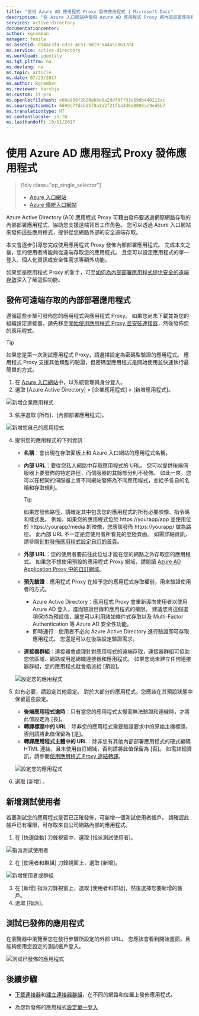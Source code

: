 ```yaml
---
title: "使用 Azure AD 應用程式 Proxy 發佈應用程式 | Microsoft Docs"
description: "在 Azure 入口網站中使用 Azure AD 應用程式 Proxy 將內部部署應用程式發佈至雲端。"
services: active-directory
documentationcenter: 
author: kgremban
manager: femila
ms.assetid: d94ac3f4-cd33-4c51-9d19-544a528637d4
ms.service: active-directory
ms.workload: identity
ms.tgt_pltfrm: na
ms.devlang: na
ms.topic: article
ms.date: 07/23/2017
ms.author: kgremban
ms.reviewer: harshja
ms.custom: it-pro
ms.openlocfilehash: e00a939f2b20ab8e0a2ddf0ff91e59db440213ac
ms.sourcegitcommit: 6699c77dcbd5f8a1a2f21fba3d0a0005ac9ed6b7
ms.translationtype: HT
ms.contentlocale: zh-TW
ms.lasthandoff: 10/11/2017
---
```

# <a name="publish-applications-using-azure-ad-application-proxy"></a>使用 Azure AD 應用程式 Proxy 發佈應用程式

> [!div class="op_single_selector"]
> * [Azure 入口網站](application-proxy-publish-azure-portal.md)
> * [Azure 傳統入口網站](active-directory-application-proxy-publish.md)

Azure Active Directory (AD) 應用程式 Proxy 可藉由發佈要透過網際網路存取的內部部署應用程式，協助您支援遠端背景工作角色。 您可以透過 Azure 入口網站來發佈這些應用程式，提供從您網路外部的安全遠端存取。

本文會逐步引導您完成使用應用程式 Proxy 發佈內部部署應用程式。 完成本文之後，您的使用者將能夠從遠端存取您的應用程式。 且您可以設定應用程式的單一登入、個人化資訊或安全性需求等額外功能。

如果您是應用程式 Proxy 的新手，可至[如何為內部部署應用程式提供安全的遠端存取](active-directory-application-proxy-get-started.md)深入了解這個功能。


## <a name="publish-an-on-premises-app-for-remote-access"></a>發佈可遠端存取的內部部署應用程式

遵循這些步驟可發佈您的應用程式與應用程式 Proxy。 如果您尚未下載並為您的組織設定連接器，請先移至[開始使用應用程式 Proxy 並安裝連接器](active-directory-application-proxy-enable.md)，然後發佈您的應用程式。

> [!TIP]
> 如果您是第一次測試應用程式 Proxy，請選擇設定為密碼型驗證的應用程式。 應用程式 Proxy 支援其他類型的驗證，但密碼型應用程式是開始使用並快速執行最簡單的方式。 

1. 在 [Azure 入口網站](https://portal.azure.com/)中，以系統管理員身分登入。
2. 選取 [Azure Active Directory]  >  [企業應用程式]  >  [新增應用程式]。

  ![新增企業應用程式](./media/application-proxy-publish-azure-portal/add-app.png)

3. 依序選取 [所有]、[內部部署應用程式]。  

  ![新增您自己的應用程式](./media/application-proxy-publish-azure-portal/add-your-own.png)

4. 提供您的應用程式的下列資訊：

   - **名稱**︰會出現在存取面板上和 Azure 入口網站的應用程式名稱。 

   - **內部 URL**：要從您私人網路中存取應用程式的 URL。 您可以提供後端伺服器上要發佈的特定路徑，而伺服器的其餘部分則不發佈。 如此一來，您可以在相同的伺服器上將不同網站發佈為不同應用程式，並給予各自的名稱和存取規則。

     > [!TIP]
     > 如果您發佈路徑，請確定其中包含您的應用程式的所有必要映像、指令碼和樣式表。 例如，如果您的應用程式位於 https://yourapp/app 並使用位於 https://yourapp/media 的映像，您應該發佈 https://yourapp/ 做為路徑。 此內部 URL 不一定是您使用者所看見的登陸頁面。 如需詳細資訊，請參閱[針對發佈應用程式設定自訂的首頁](application-proxy-office365-app-launcher.md)。

   - **外部 URL**：您的使用者要前往此位址才能在您的網路之外存取您的應用程式。 如果您不想使用預設的應用程式 Proxy 網域，請閱讀 [Azure AD Application Proxy 中的自訂網域](active-directory-application-proxy-custom-domains.md)。
   - **預先驗證**︰應用程式 Proxy 在給予您的應用程式存取權前，用來驗證使用者的方式。 

     - Azure Active Directory︰應用程式 Proxy 會重新導向使用者以使用 Azure AD 登入，進而驗證目錄和應用程式的權限。 建議您將這個選項保持為預設值，讓您可以利用諸如條件式存取以及 Multi-Factor Authentication 等 Azure AD 安全性功能。
     - 即時通行︰使用者不必向 Azure Active Directory 進行驗證即可存取應用程式。 您還是可以在後端設定驗證需求。
   - **連接器群組**︰連接器會處理針對應用程式的遠端存取，連接器群組可協助您依區域、網路或用途組織連接器和應用程式。 如果您尚未建立任何連接器群組，您的應用程式就會指派給 [預設]。

   ![設定您的應用程式](./media/application-proxy-publish-azure-portal/configure-app.png)
5. 如有必要，請設定其他設定。 對於大部分的應用程式，您應該在其預設狀態中保留這些設定。 
   - **後端應用程式逾時**：只有當您的應用程式太慢而無法驗證和連線時，才將此值設定為 [長]。 
   - **轉譯標頭中的 URL**：除非您的應用程式需要驗證要求中的原始主機標頭，否則請將此值保留為 [是]。
   - **轉譯應用程式主體中的 URL**：除非您有其他內部部署應用程式的硬式編碼 HTML 連結，且未使用自訂網域，否則請將此值保留為 [否]。 如需詳細資訊，請參閱[使用應用程式 Proxy 連結轉譯](application-proxy-link-translation.md)。
   
   ![設定您的應用程式](./media/application-proxy-publish-azure-portal/additional-settings.png)

6. 選取 [新增] 。


## <a name="add-a-test-user"></a>新增測試使用者 

若要測試您的應用程式是否已正確發佈，可新增一個測試使用者帳戶。 請確認此帳戶已有權限，可存取來自公司網路內部的應用程式。

1. 在 [快速啟動] 刀鋒視窗中，選取 [指派測試使用者]。

  ![指派測試使用者](./media/application-proxy-publish-azure-portal/assign-user.png)

2. 在 [使用者和群組] 刀鋒視窗上，選取 [新增]。

  ![新增使用者或群組](./media/application-proxy-publish-azure-portal/add-user.png)

3. 在 [新增] 指派刀鋒視窗上，選取 [使用者和群組]，然後選擇您要新增的帳戶。 
4. 選取 [指派]。

## <a name="test-your-published-app"></a>測試已發佈的應用程式

在瀏覽器中瀏覽至您在發行步驟所設定的外部 URL。 您應該會看到開始畫面，且能夠使用您設定的測試帳戶登入。

![測試已發佈的應用程式](./media/application-proxy-publish-azure-portal/test-app.png)


## <a name="next-steps"></a>後續步驟
- [下載連接器](active-directory-application-proxy-enable.md)和[建立連接器群組](active-directory-application-proxy-connectors-azure-portal.md)，在不同的網路和位置上發佈應用程式。

- 為您新發佈的應用程式[設定單一登入](application-proxy-sso-azure-portal.md)
